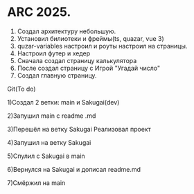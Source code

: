 # ARC 2025.

1) Создал архитектуру небольшую.
2) Установил билиотеки и фреймы(ts, quazar, vue 3)
3) quzar-variables настроил и роуты настроил на страницы.
4) Настроил футер и хедер
5) Сначала создал страницу калькулятора
6) После создал страницу с Игрой "Угадай число"
7) Создал главную страницу.


Git(To do)

1)Создал 2 ветки: main и Sakugai(dev)

2)Запушил main с readme .md

3)Перешёл на ветку Sakugai Реализовал проект

4)Запушил на ветку Sakugai

5)Спулил с Sakugai в main

6)Вернулся на Sakugai и дописал readme.md

7)Смёржил на main

